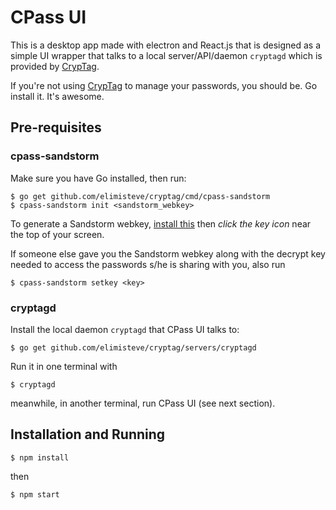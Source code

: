 # CPass UI

This is a desktop app made with electron and React.js that is designed
as a simple UI wrapper that talks to a local server/API/daemon
`cryptagd` which is provided by
[CrypTag](https://github.com/elimisteve/cryptag).

If you're not using [CrypTag](https://github.com/elimisteve/cryptag) to manage your passwords, you
should be. Go install it. It's awesome.

## Pre-requisites

### cpass-sandstorm

Make sure you have Go installed, then run:

    $ go get github.com/elimisteve/cryptag/cmd/cpass-sandstorm
    $ cpass-sandstorm init <sandstorm_webkey>

To generate a Sandstorm webkey, [install this](https://apps.sandstorm.io/app/mkq3a9jyu6tqvzf7ayqwg620q95p438ajs02j0yx50w2aav4zra0)
then _click the key icon_ near the top of your screen.

If someone else gave you the Sandstorm webkey along with the decrypt
key needed to access the passwords s/he is sharing with you, also run

    $ cpass-sandstorm setkey <key>

### cryptagd

Install the local daemon `cryptagd` that CPass UI talks to:

    $ go get github.com/elimisteve/cryptag/servers/cryptagd

Run it in one terminal with

    $ cryptagd

meanwhile, in another terminal, run CPass UI (see next section).

## Installation and Running

``` $ npm install ```

then

``` $ npm start ```
